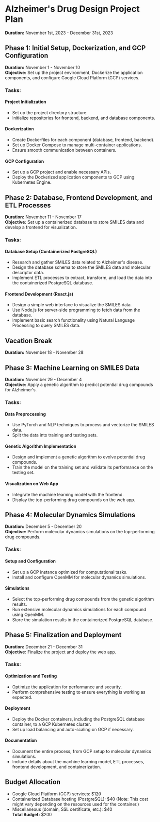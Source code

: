 # Alzheimer's Drug Design Project Plan

**Duration:** November 1st, 2023 - December 31st, 2023

## Phase 1: Initial Setup, Dockerization, and GCP Configuration
**Duration:** November 1 - November 10  
**Objective:** Set up the project environment, Dockerize the application components, and configure Google Cloud Platform (GCP) services.

### Tasks:
#### Project Initialization
- Set up the project directory structure.
- Initialize repositories for frontend, backend, and database components.

#### Dockerization
- Create Dockerfiles for each component (database, frontend, backend).
- Set up Docker Compose to manage multi-container applications.
- Ensure smooth communication between containers.

#### GCP Configuration
- Set up a GCP project and enable necessary APIs.
- Deploy the Dockerized application components to GCP using Kubernetes Engine.

## Phase 2: Database, Frontend Development, and ETL Processes
**Duration:** November 11 - November 17  
**Objective:** Set up a containerized database to store SMILES data and develop a frontend for visualization.

### Tasks:
#### Database Setup (Containerized PostgreSQL)
- Research and gather SMILES data related to Alzheimer's disease.
- Design the database schema to store the SMILES data and molecular descriptor data.
- Implement ETL processes to extract, transform, and load the data into the containerized PostgreSQL database.

#### Frontend Development (React.js)
- Design a simple web interface to visualize the SMILES data.
- Use Node.js for server-side programming to fetch data from the database.
- Implement basic search functionality using Natural Language Processing to query SMILES data.

## Vacation Break
**Duration:** November 18 - November 28

## Phase 3: Machine Learning on SMILES Data
**Duration:** November 29 - December 4  
**Objective:** Apply a genetic algorithm to predict potential drug compounds for Alzheimer's.

### Tasks:
#### Data Preprocessing
- Use PyTorch and NLP techniques to process and vectorize the SMILES data.
- Split the data into training and testing sets.

#### Genetic Algorithm Implementation
- Design and implement a genetic algorithm to evolve potential drug compounds.
- Train the model on the training set and validate its performance on the testing set.

#### Visualization on Web App
- Integrate the machine learning model with the frontend.
- Display the top-performing drug compounds on the web app.

## Phase 4: Molecular Dynamics Simulations
**Duration:** December 5 - December 20  
**Objective:** Perform molecular dynamics simulations on the top-performing drug compounds.

### Tasks:
#### Setup and Configuration
- Set up a GCP instance optimized for computational tasks.
- Install and configure OpenMM for molecular dynamics simulations.

#### Simulations
- Select the top-performing drug compounds from the genetic algorithm results.
- Run extensive molecular dynamics simulations for each compound using OpenMM.
- Store the simulation results in the containerized PostgreSQL database.

## Phase 5: Finalization and Deployment
**Duration:** December 21 - December 31  
**Objective:** Finalize the project and deploy the web app.

### Tasks:
#### Optimization and Testing
- Optimize the application for performance and security.
- Perform comprehensive testing to ensure everything is working as expected.

#### Deployment
- Deploy the Docker containers, including the PostgreSQL database container, to a GCP Kubernetes cluster.
- Set up load balancing and auto-scaling on GCP if necessary.

#### Documentation
- Document the entire process, from GCP setup to molecular dynamics simulations.
- Include details about the machine learning model, ETL processes, frontend development, and containerization.

## Budget Allocation
- Google Cloud Platform (GCP) services: $120
- Containerized Database hosting (PostgreSQL): $40 (Note: This cost might vary depending on the resources used for the container.)
- Miscellaneous (domain, SSL certificate, etc.): $40  
**Total Budget:** $200
